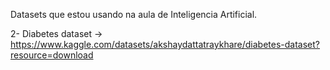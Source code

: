 Datasets que estou usando na aula de  Inteligencia Artificial.

2- Diabetes dataset -> https://www.kaggle.com/datasets/akshaydattatraykhare/diabetes-dataset?resource=download
